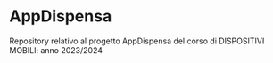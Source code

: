 # AppDispensa
Repository relativo al progetto AppDispensa del corso di DISPOSITIVI MOBILI: anno 2023/2024
